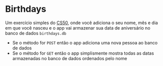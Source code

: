 # Birthdays

Um exercício simples do [CS50](https://cs50.harvard.edu/x/2024/psets/9/birthdays/), onde você adiciona o seu nome, mês e dia em que você nasceu e o app vai armazenar sua data de aniversário no banco de dados `birthdays.db`

  - Se o método for `POST` então o app adiciona uma nova pessoa ao banco de dados
  - Se o método for `GET` então o app simplismente mostra todas as datas armazenadas no banco de dados ordenados pelo nome
